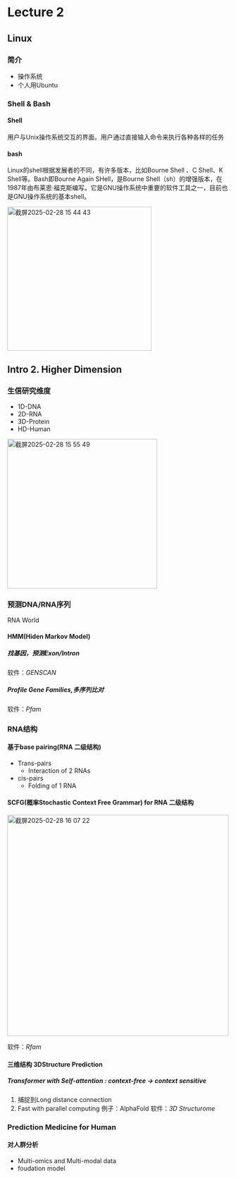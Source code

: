 # Lecture 2
## Linux
### 简介
- 操作系统
- 个人用Ubuntu
### Shell & Bash
#### Shell
用户与Unix操作系统交互的界面。用户通过直接输入命令来执行各种各样的任务
#### bash
Linux的shell根据发展者的不同，有许多版本，比如Bourne Shell 、C Shell、K Shell等。Bash即Bourne Again SHell，是Bourne Shell（sh）的增强版本，在1987年由布莱恩·福克斯编写。它是GNU操作系统中重要的软件工具之一，目前也是GNU操作系统的基本shell。

<img width="327" alt="截屏2025-02-28 15 44 43" src="https://github.com/user-attachments/assets/e37b7b2e-5b32-4567-ac12-5c046d8c1b8e" />

## Intro 2. Higher Dimension
### 生信研究维度
- 1D-DNA
- 2D-RNA
- 3D-Protein
- HD-Human

<img width="340" alt="截屏2025-02-28 15 55 49" src="https://github.com/user-attachments/assets/51737143-a5a8-4be0-b988-999d26dbd45d" />


### 预测DNA/RNA序列
RNA World
#### HMM(Hiden Markov Model)
##### 找基因，预测Exon/Intron
软件：*GENSCAN*
##### Profile Gene Families,多序列比对
软件：*Pfam*
### RNA结构
#### 基于base pairing(RNA 二级结构)
- Trans-pairs
  - Interaction of 2 RNAs
- cis-pairs
  - Folding of 1 RNA
#### SCFG(概率Stochastic Context Free Grammar) for RNA 二级结构

<img width="502" alt="截屏2025-02-28 16 07 22" src="https://github.com/user-attachments/assets/c2fccdc4-8644-409d-85f5-458423bbdc2b" />

软件：*Rfam*
#### 三维结构 3DStructure Prediction
##### Transformer with Self-attention : context-free -> context sensitive
1. 捕捉到Long distance connection
2. Fast with parallel computing
例子：AlphaFold
软件：*3D Structurome*

### Prediction Medicine for Human
#### 对人群分析
- Multi-omics and Multi-modal data
- foudation model











